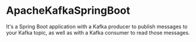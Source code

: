 # ApacheKafkaSpringBoot
It's a Spring Boot application with a Kafka producer to publish messages to your Kafka topic, as well as with a Kafka consumer to read those messages.
